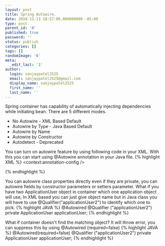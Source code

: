 ```yaml
---
layout: post
title: Spring Autowire.
date: 2018-12-11 18:57:06.000000000 -05:00
type: post
parent_id: '0'
published: true
password: ''
status: publish
categories: []
tags: []
randomImage: '6'
meta:
  _edit_last: '1'
author:
  login: sanjaypatel2525
  email: sanjaypatel2525@gmail.com
  display_name: sanjaypatel2525
  first_name: ''
  last_name: ''
---
```

Spring container has capability of automatically injecting dependencies while initiating bean. There are 5 different modes. 
* No Autowire - XML Based Default
* Autowire by Type - Java Based Default
* Autowire by Name
* Autowire by Constructor
* Autodetect - Deprecated

You can turn on autowire feature by using following code in your XML. With this you can start using @Autowire annotation in your Java file. 
{% highlight XML %}
<context:annotation-config />
<!-- Or -->
<bean class ="org.springframework.beans.factory.annotation.AutowiredAnnotationBeanPostProcessor"/>

<bean id="application" class="com.websystique.spring.domain.Application" autowire="byName"/> 
 <!-- Application class has a applicationUser property and it will be autowired by name as there is one applicationUser Object is defined below -->

<bean id="applicationUser" class="com.websystique.spring.domain.ApplicationUser" >
    <property name="name" value="superUser"/>
</bean>

<!-- Second object ApplicationUser-->
<bean id="applicationUser2" class="com.websystique.spring.domain.ApplicationUser" >
    <property name="name" value="superUser"/>
</bean>
{% endhighlight %}

You can autowire class properties directly even if they are private, you can autowire fields by constructor parameters or setters parameter. What if you have two ApplicationUser object in container which one application object will use, In XML based you can just give object name but in Java class you will have to use  @Qualifier("applicationUser2") to identify which one to pick.
{% highlight JAVA %}
@Autowired
@Qualifier ("applicationUser2")
private ApplicationUser applicationUser;
{% endhighlight %}

What if container doesn't find the matching object? It will throw error, you can suppress this by using @Autowired (required=false)
{% highlight JAVA %}
@Autowired(required=false)
@Qualifier ("applicationUser2")
private ApplicationUser applicationUser;
{% endhighlight %}